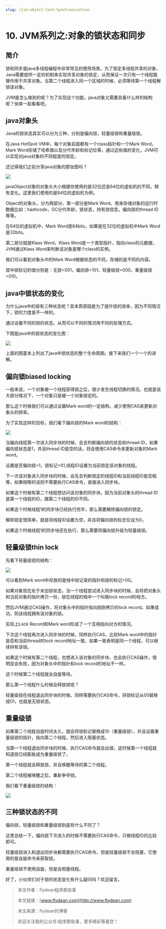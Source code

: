 ```yaml
---
slug: /jvm-object-lock-Synchronization
---
```


# 10. JVM系列之:对象的锁状态和同步

## 简介

锁和同步是java多线程编程中非常常见的使用场景。为了锁定多线程共享的对象，Java需要提供一定的机制来实现共享对象的锁定，从而保证一次只有一个线程能够作用于共享对象。当第二个线程进入同一个区域的时候，必须等待第一个线程解锁该对象。

JVM是怎么做到的呢？为了实现这个功能，java对象又需要具备什么样的结构呢？快来一起看看吧。

## java对象头

Java的锁状态其实可以分为三种，分别是偏向锁，轻量级锁和重量级锁。

在Java HotSpot VM中，每个对象前面都有一个class指针和一个Mark Word。 Mark Word存储了哈希值以及分代年龄和标记位等，通过这些值的变化，JVM可以实现对java对象的不同程度的锁定。

还记得我们之前分享java对象的那张图吗？

![](https://img-blog.csdnimg.cn/20200618121615778.png?x-oss-process=image/watermark,type_ZmFuZ3poZW5naGVpdGk,shadow_0,text_aHR0cDovL3d3dy5mbHlkZWFuLmNvbQ==,size_35,color_8F8F8F,t_70)

javaObject对象的对象头大小根据你使用的是32位还是64位的虚拟机的不同，稍有变化。这里我们使用的是64位的虚拟机为例。

Object的对象头，分为两部分，第一部分是Mark Word，用来存储对象的运行时数据比如：hashcode，GC分代年龄，锁状态，持有锁信息，偏向锁的thread ID等等。

在64位的虚拟机中，Mark Word是64bits，如果是在32位的虚拟机中Mark Word是32bits。

第二部分就是Klass Word，Klass Word是一个类型指针，指向class的元数据，JVM通过Klass Word来判断该对象是哪个class的实例。

我们可以看到对象头中的Mark Word根据状态的不同，存储的是不同的内容。

其中锁标记的值分别是：无锁=001，偏向锁=101，轻量级锁=000，重量级锁=010。

## java中锁状态的变化

为什么java中的锁有三种状态呢？其本质原因是为了提升锁的效率，因为不同情况下，锁的力度是不一样的。

通过设置不同的锁的状态，从而可以不同的情况用不同的处理方式。

下图是java中的锁状态的变化图：

![](https://img-blog.csdnimg.cn/20200619212424286.png)

上面的图基本上列出了java中锁状态的整个生命周期。接下来我们一个一个的讲解。

## 偏向锁biased locking

一般来说，一个对象被一个线程获得锁之后，很少发生线程切换的情况。也就是说大部分情况下，一个对象只是被一个对象锁定的。

那么这个时候我们可以通过设置Mark word的一定结构，减少使用CAS来更新对象头的频率。

为了实现这样的目标，我们看下偏向锁的Mark word的结构：

![](https://img-blog.csdnimg.cn/20200619215207151.png)

当偏向线程第一次进入同步块的时候，会去判断偏向锁的状态和thread ID，如果偏向锁状态是1，并且thread ID是空的话，将会使用CAS命令来更新对象的Mark word。

设置是否偏向锁=1，锁标记=01,线程ID设置为当前锁定该对象的线程。

下一次该对象进入同步块的时候，会先去判断锁定的线程ID和当前线程ID是否相等，如果相等的话则不需要执行CAS命令，直接进入同步块。

如果这个时候有第二个线程想访问该对象的同步块，因为当前对象头的thread ID是第一个线程的ID，跟第二个线程的ID不同。

如果这个时候线程1的同步块已经执行完毕，那么需要解除偏向锁的锁定。

解除锁定很简单，就是将线程ID设置为空，并且将偏向锁的标志位设为0，

如果这个时候线程1的同步块还在执行，那么需要将偏向锁升级为轻量级锁。

## 轻量级锁thin lock

先看下轻量级锁的结构：

![](https://img-blog.csdnimg.cn/20200619221814770.png)

可以看到Mark word中存放的是栈中锁记录的指针和锁的标记=00。

如果对象现在处于未加锁状态，当一个线程尝试进入同步块的时候，会将把对象头和当前对象的指针拷贝一份，放在线程的栈中一个叫做lock record的地方。

然后JVM通过CAS操作，将对象头中的指针指向刚刚拷贝的lock record。如果成功，则该线程拥有该对象的锁。

实际上Lock Record和Mark word形成了一个互相指向对方的情况。

下次这个线程再次进入同步块的时候，同样执行CAS，比较Mark word中的指针是否和当前thread的lock record地址一致，如果一致表明是同一个线程，可以继续持有该锁。

如果这个时候有第二个线程，也想进入该对象的同步块，也会执行CAS操作，很明显会失败，因为对象头中的指针和lock record的地址不一样。

这个时候第二个线程就会自旋等待。

那么第一个线程什么时候会释放锁呢？

轻量级锁在线程退出同步块的时候，同样需要执行CAS命令，将锁标记从00替换成01，也就是无锁状态。


## 重量级锁

如果第二个线程自旋时间太久，就会将锁标记替换成10（重量级锁），并且设置重量级锁的指针，指向第二个线程，然后进入阻塞状态。

当第一个线程退出同步块的时候，执行CAS命令就会出错，这时候第一个线程就知道锁已经膨胀成为重量级锁了。

第一个线程就会释放锁，并且唤醒等待的第二个线程。

第二个线程被唤醒之后，重新争夺锁。

我们看下重量级锁的结构：

![](https://img-blog.csdnimg.cn/20200619224613221.png)

## 三种锁状态的不同

偏向锁，轻量级锁和重量级锁到底有什么不同了？

这里总结一下，偏向锁下次进入的时候不需要执行CAS命令，只做线程ID的比较即可。

轻量级锁进入和退出同步块都需要执行CAS命令，但是轻量级锁不会阻塞，它使用的是自旋命令来获取锁。

重量级锁不使用自旋，但是会阻塞线程。

好了，小伙伴们对于锁的状态变化有什么疑问吗？欢迎留言。

> 本文作者：flydean程序那些事
> 
> 本文链接：[www.flydean.com](http://www.flydean.com)
> 
> 本文来源：flydean的博客
> 
> 欢迎关注我的公众号:程序那些事，更多精彩等着您！

















